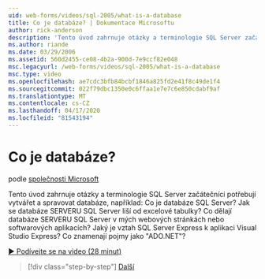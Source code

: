 ```yaml
---
uid: web-forms/videos/sql-2005/what-is-a-database
title: Co je databáze? | Dokumentace Microsoftu
author: rick-anderson
description: 'Tento úvod zahrnuje otázky a terminologie SQL Server začátečníci potřebují vytvářet a spravovat databáze, například: Co je databáze SQL Server? Jak...'
ms.author: riande
ms.date: 03/29/2006
ms.assetid: 560d2455-ce08-4b2a-900d-7e9ccf82e048
msc.legacyurl: /web-forms/videos/sql-2005/what-is-a-database
msc.type: video
ms.openlocfilehash: ae7cdc3bfb84bcbf1846a825fd2e41f8c49de1f4
ms.sourcegitcommit: 022f79dbc1350e0c6ffaa1e7e7c6e850cdabf9af
ms.translationtype: MT
ms.contentlocale: cs-CZ
ms.lasthandoff: 04/17/2020
ms.locfileid: "81543194"
---
```

# <a name="what-is-a-database"></a>Co je databáze?

podle [společnosti Microsoft](https://github.com/microsoft)

Tento úvod zahrnuje otázky a terminologie SQL Server začátečníci potřebují vytvářet a spravovat databáze, například: Co je databáze SQL Server? Jak se databáze SERVERU SQL Server liší od excelové tabulky? Co dělají databáze SERVERU SQL Server v mých webových stránkách nebo softwarových aplikacích? Jaký je vztah SQL Server Express k aplikaci Visual Studio Express? Co znamenají pojmy jako "ADO.NET"?

[&#9654; Podívejte se na video (28 minut)](https://channel9.msdn.com/Blogs/ASP-NET-Site-Videos/what-is-a-database)

> [!div class="step-by-step"]
> [Další](understanding-database-tables-and-records.md)
